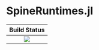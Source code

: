 # SpineRuntimes.jl

|  **Build Status**                 |
|:---------------------------------:|
|  [![][actions-img]][actions-url]  |


[actions-img]: https://github.com/wookay/SpineRuntimes.jl/workflows/CI/badge.svg
[actions-url]: https://github.com/wookay/SpineRuntimes.jl/actions
